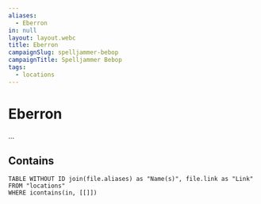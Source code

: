 ```yaml
---
aliases:
  - Eberron
in: null
layout: layout.webc
title: Eberron
campaignSlug: spelljammer-bebop
campaignTitle: Spelljammer Bebop
tags:
  - locations
---
```

# Eberron

...

## Contains
```dataview
TABLE WITHOUT ID join(file.aliases) as "Name(s)", file.link as "Link"
FROM "locations"
WHERE icontains(in, [[]])
```
